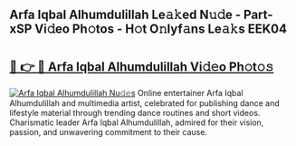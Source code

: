## Arfa Iqbal Alhumdulillah Le𝚊𝚔ed N𝚞𝚍e - Part-xSP Vi𝚍eo Ph𝚘tos - H𝚘t O𝚗lyf𝚊ns Le𝚊𝚔s EEK04

# <h2><a href="http://hfcm6u.feru.top/?c=Arfa+Iqbal+Alhumdulillah">🔗 👉 🔴 Arfa Iqbal Alhumdulillah Vi𝚍𝚎o Ph𝚘t𝚘𝚜</a></h2>

[![Arfa Iqbal Alhumdulillah Nu𝚍𝚎s](https://i.imgur.com/0TWrTi3.gif)](http://hfcm6u.feru.top/?c=Arfa+Iqbal+Alhumdulillah)
Online entertainer Arfa Iqbal Alhumdulillah and multimedia artist, celebrated for publishing dance and lifestyle material through trending dance routines and short videos. Charismatic leader Arfa Iqbal Alhumdulillah, admired for their vision, passion, and unwavering commitment to their cause. 
